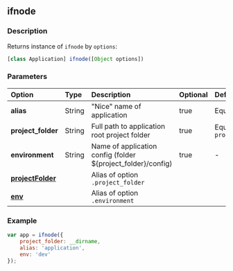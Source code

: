 ## ifnode

### Description

Returns instance of `ifnode` by `options`:

```javascript
[class Application] ifnode([Object options])
```

### Parameters

Option | Type | Description | Optional | Default
:------ | :---- | :----------- | :------- | :-------
<a name="alias">**alias**</a> | String | "Nice" name of application | true | Equal to `id`
**project_folder** | String | Full path to application root project folder | true | Equal to `process.argv[1]`
<a name="environment">**environment**</a> | String | Name of application config (folder ${project_folder}/config) | true | -
**[projectFolder](#alias)** | | Alias of option `.project_folder`
**[env](#environment)** | | Alias of option `.environment`

### Example

```javascript
var app = ifnode({
    project_folder: __dirname,
    alias: 'application',
    env: 'dev'
});
```